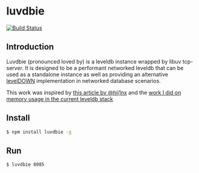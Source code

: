 # luvdbie 

[![Build Status](https://travis-ci.org/No9/luvdbie.png?branch=master)](https://travis-ci.org/No9/luvdbie)

## Introduction 

Luvdbie (pronounced loved by) is a leveldb instance wrapped by libuv tcp-server. It is designed to be a performant networked leveldb that can be used as a standalone instance as well as providing an alternative [levelDOWN](https://github.com/rvagg/node-leveldown) implementation in networked database scenarios.

This work was inspired by [this article by @hij1nx](https://medium.com/p/37a93d4e0013) and the [work I did on memory usage in the current leveldb stack](https://github.com/rvagg/node-levelup/issues/171) 

## Install

```bash
$ npm install luvdbie -g
```

## Run

```bash
$ luvdbie 8085
```


